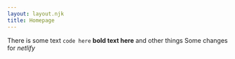```yaml
---
layout: layout.njk
title: Homepage
---
```


There is some text `code here` **bold text here** and other things
Some changes for *netlify*
